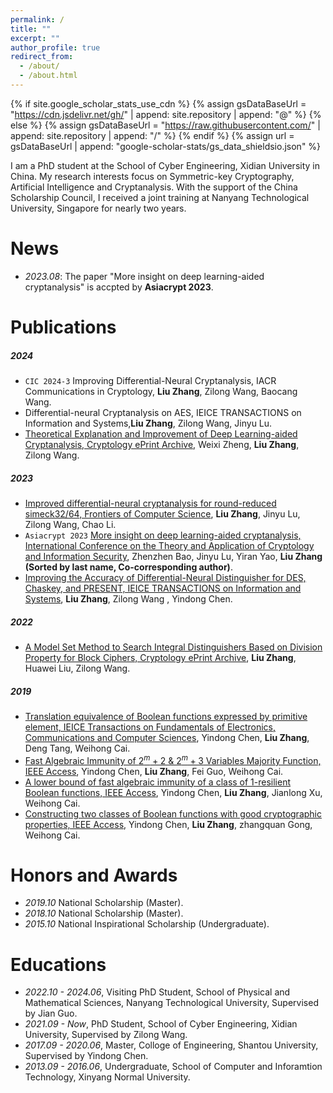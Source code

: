 ```yaml
---
permalink: /
title: ""
excerpt: ""
author_profile: true
redirect_from: 
  - /about/
  - /about.html
---
```

{% if site.google_scholar_stats_use_cdn %}
{% assign gsDataBaseUrl = "https://cdn.jsdelivr.net/gh/" | append: site.repository | append: "@" %}
{% else %}
{% assign gsDataBaseUrl = "https://raw.githubusercontent.com/" | append: site.repository | append: "/" %}
{% endif %}
{% assign url = gsDataBaseUrl | append: "google-scholar-stats/gs_data_shieldsio.json" %}

<span class='anchor' id='about-me'></span>

I am a PhD student at the School of Cyber Engineering, Xidian University in China. My research interests focus on Symmetric-key Cryptography, Artificial Intelligence and Cryptanalysis. With the support of the China Scholarship Council, I received a joint training at Nanyang Technological University, Singapore for nearly two years.

# News

- *2023.08*: The paper "More insight on deep learning-aided cryptanalysis" is accpted by **Asiacrypt 2023**.

# Publications

##### 2024

- ``CIC 2024-3`` Improving Differential-Neural Cryptanalysis, IACR Communications in Cryptology, **Liu Zhang**, Zilong Wang, Baocang Wang.
- Differential-neural Cryptanalysis on AES, IEICE TRANSACTIONS on Information and Systems,**Liu Zhang**, Zilong Wang, Jinyu Lu.
- [Theoretical Explanation and Improvement of Deep Learning-aided Cryptanalysis, Cryptology ePrint Archive](https://eprint.iacr.org/2024/322), Weixi Zheng, **Liu Zhang**, Zilong Wang.

##### 2023

- [Improved differential-neural cryptanalysis for round-reduced simeck32/64, Frontiers of Computer Science](https://link.springer.com/article/10.1007/s11704-023-3261-z), **Liu Zhang**, Jinyu Lu, Zilong Wang, Chao Li.
- ``Asiacrypt 2023`` [More insight on deep learning-aided cryptanalysis, International Conference on the Theory and Application of Cryptology and Information Security](https://link.springer.com/chapter/10.1007/978-981-99-8727-6_15), Zhenzhen Bao, Jinyu Lu, Yiran Yao, **Liu Zhang (Sorted by last name, Co-corresponding author)**.
- [Improving the Accuracy of Differential-Neural Distinguisher for DES, Chaskey, and PRESENT, IEICE TRANSACTIONS on Information and Systems](https://search.ieice.org/bin/summary.php?id=e106-d_7_1240), **Liu Zhang**, Zilong Wang , Yindong Chen.

##### 2022

- [A Model Set Method to Search Integral Distinguishers Based on Division Property for Block Ciphers, Cryptology ePrint Archive](https://eprint.iacr.org/2022/720), **Liu Zhang**, Huawei Liu, Zilong Wang.

##### 2019

- [Translation equivalence of Boolean functions expressed by primitive element, IEICE Transactions on Fundamentals of Electronics, Communications and Computer Sciences](https://search.ieice.org/bin/summary.php?id=e102-a_4_672), Yindong Chen, **Liu Zhang**, Deng Tang, Weihong Cai.
- [Fast Algebraic Immunity of $2^ m+ 2 \ \& \ 2^ m+ 3$ Variables Majority Function, IEEE Access](https://ieeexplore.ieee.org/abstract/document/8737939), Yindong Chen, **Liu Zhang**, Fei Guo, Weihong Cai.
- [A lower bound of fast algebraic immunity of a class of 1-resilient Boolean functions, IEEE Access](https://ieeexplore.ieee.org/abstract/document/8755285), Yindong Chen, **Liu Zhang**, Jianlong Xu, Weihong Cai.
- [Constructing two classes of Boolean functions with good cryptographic properties, IEEE Access](https://ieeexplore.ieee.org/abstract/document/8868156), Yindong Chen, **Liu Zhang**, zhangquan Gong, Weihong Cai.

# Honors and Awards

- *2019.10* National Scholarship (Master).
- *2018.10* National Scholarship (Master).
- *2015.10* National Inspirational Scholarship (Undergraduate).

# Educations

- *2022.10 - 2024.06*, Visiting PhD Student, School of Physical and Mathematical Sciences, Nanyang Technological University, Supervised by Jian Guo.
- *2021.09 - Now*, PhD Student, School of Cyber Engineering, Xidian University, Supervised by Zilong Wang.
- *2017.09 - 2020.06*, Master, Colloge of Engineering, Shantou University, Supervised by Yindong Chen.
- *2013.09 - 2016.06*, Undergraduate, School of Computer and Inforamtion Technology, Xinyang Normal University.

<!-- # 💬 Invited Talks
- *2021.06*, Lorem ipsum dolor sit amet, consectetur adipiscing elit. Vivamus ornare aliquet ipsum, ac tempus justo dapibus sit amet. 
- *2021.03*, Lorem ipsum dolor sit amet, consectetur adipiscing elit. Vivamus ornare aliquet ipsum, ac tempus justo dapibus sit amet.  \| [\[video\]](https://github.com/)

# 💻 Internships
- *2019.05 - 2020.02*, [Lorem](https://github.com/), China. -->
